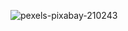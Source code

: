 ![pexels-pixabay-210243](https://user-images.githubusercontent.com/105464822/168392039-24ba77f6-2bd9-4169-8cd6-0d3a2546b740.jpg)
